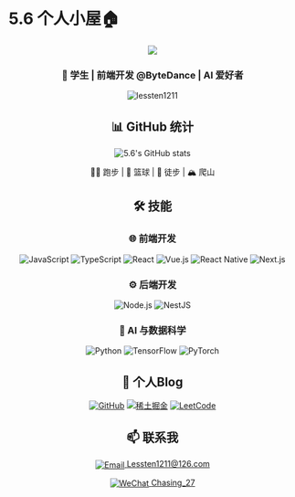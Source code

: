 <h1>5.6 个人小屋🏠</h1>
<div align="center">
  <img src="https://readme-typing-svg.herokuapp.com/?lines=Hello,+I'm+5.6!;Welcome+to+my+GitHub+profile!&center=true&size=30">
</div>

<h3 align="center">🚀 学生 | 前端开发 @ByteDance | AI 爱好者</h3>

<p align="center">
  <img src="https://komarev.com/ghpvc/?username=lessten1211&label=Profile%20views&color=0e75b6&style=flat" alt="lessten1211" />
</p>

<h2 align="center">📊 GitHub 统计</h2>

<p align="center">
  <img src="https://github-readme-stats.vercel.app/api?username=lessten1211&show_icons=true&theme=radical" alt="5.6's GitHub stats" />
</p>

<div align="center">
  
  🏃‍♂️ 跑步 | 🏀  篮球 | 🥾 徒步 | 🏔️ 爬山
  
</div>

<h2 align="center">🛠️ 技能</h2>

<h3 align="center">🌐 前端开发</h3>
<p align="center">
  <img src="https://img.shields.io/badge/JavaScript-F7DF1E?style=for-the-badge&logo=javascript&logoColor=black" alt="JavaScript" />
  <img src="https://img.shields.io/badge/TypeScript-007ACC?style=for-the-badge&logo=typescript&logoColor=white" alt="TypeScript" />
  <img src="https://img.shields.io/badge/React-20232A?style=for-the-badge&logo=react&logoColor=61DAFB" alt="React" />
  <img src="https://img.shields.io/badge/Vue.js-35495E?style=for-the-badge&logo=vue.js&logoColor=4FC08D" alt="Vue.js" />
  <img src="https://img.shields.io/badge/React_Native-20232A?style=for-the-badge&logo=react&logoColor=61DAFB" alt="React Native" />
  <img src="https://img.shields.io/badge/Next.js-000000?style=for-the-badge&logo=next.js&logoColor=white" alt="Next.js" />
</p>

<h3 align="center">⚙️ 后端开发</h3>
<p align="center">
  <img src="https://img.shields.io/badge/Node.js-43853D?style=for-the-badge&logo=node.js&logoColor=white" alt="Node.js" />
  <img src="https://img.shields.io/badge/NestJS-E0234E?style=for-the-badge&logo=nestjs&logoColor=white" alt="NestJS" />
</p>

<h3 align="center">🤖 AI 与数据科学</h3>
<p align="center">
  <img src="https://img.shields.io/badge/Python-3776AB?style=for-the-badge&logo=python&logoColor=white" alt="Python" />
  <img src="https://img.shields.io/badge/TensorFlow-FF6F00?style=for-the-badge&logo=tensorflow&logoColor=white" alt="TensorFlow" />
  <img src="https://img.shields.io/badge/PyTorch-EE4C2C?style=for-the-badge&logo=pytorch&logoColor=white" alt="PyTorch" />
</p>

<h2 align="center">🔗 个人Blog</h2>

<p align="center">
  <a href="https://github.com/lessten1211" target="_blank"><img src="https://img.shields.io/badge/GitHub-100000?style=for-the-badge&logo=github&logoColor=white" alt="GitHub" /></a>
  <a href="https://juejin.cn/user/2975757420726467" target="_blank"><img src="https://img.shields.io/badge/稀土掘金-007FFF?style=for-the-badge&logo=juejin&logoColor=white" alt="稀土掘金" /></a>
  <a href="https://leetcode.cn/u/aeaeaeaeaeaeaeaeaeaeaeaeaeaeaeaeaeae/" target="_blank"><img src="https://img.shields.io/badge/LeetCode-FFA116?style=for-the-badge&logo=leetcode&logoColor=black" alt="LeetCode" /></a>
</p>

<h2 align="center">📫 联系我</h2>

<p align="center">
  <a href="mailto:Lessten1211@126.com">
    <img src="https://img.shields.io/badge/Email：  Lessten1211@126.com-D14836?style=for-the-badge&logo=gmail&logoColor=white" alt="Email" style="vertical-align: middle;" />
    <span>Lessten1211@126.com</span>
  </a>
</p>

<p align="center">
  <a href="#">
    <img src="https://img.shields.io/badge/WeChat：  Chasing_27-07C160?style=for-the-badge&logo=wechat&logoColor=white" alt="WeChat" style="vertical-align: middle;" />
    <span>Chasing_27</span>
  </a>
</p>
